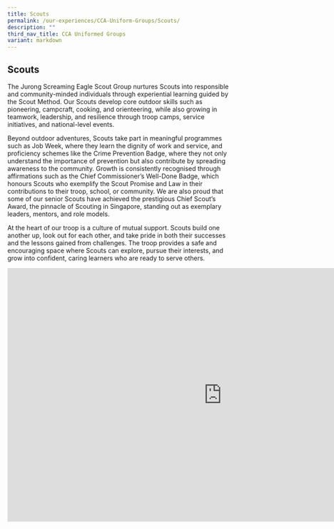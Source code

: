 ```yaml
---
title: Scouts
permalink: /our-experiences/CCA-Uniform-Groups/Scouts/
description: ""
third_nav_title: CCA Uniformed Groups
variant: markdown
---
```

## Scouts 

The Jurong Screaming Eagle Scout Group nurtures Scouts into responsible and community-minded individuals through experiential learning guided by the Scout Method. Our Scouts develop core outdoor skills such as pioneering, campcraft, cooking, and orienteering, while also growing in teamwork, leadership, and resilience through troop camps, service initiatives, and national-level events.

Beyond outdoor adventures, Scouts take part in meaningful programmes such as Job Week, where they learn the dignity of work and service, and proficiency schemes like the Crime Prevention Badge, where they not only understand the importance of prevention but also contribute by spreading awareness to the community. Growth is consistently recognised through affirmations such as the Chief Commissioner’s Well-Done Badge, which honours Scouts who exemplify the Scout Promise and Law in their contributions to their troop, school, or community. We are also proud that some of our senior Scouts have achieved the prestigious Chief Scout’s Award, the pinnacle of Scouting in Singapore, standing out as exemplary leaders, mentors, and role models.

At the heart of our troop is a culture of mutual support. Scouts build one another up, look out for each other, and take pride in both their successes and the lessons gained from challenges. The troop provides a safe and encouraging space where Scouts can explore, pursue their interests, and grow into confident, caring learners who are ready to serve others.

<iframe allowfullscreen="true" height="569" width="960" frameborder="0" src="https://docs.google.com/presentation/d/e/2PACX-1vSePLjpU5HZSQ4z4nyyxC5vTw2vaV4MvnMafP2BWVYa53xyW-7YPiOVDn3aQukQYudU3YvenotdWbLJ/pubembed?start=true&amp;loop=true&amp;delayms=3000"></iframe>